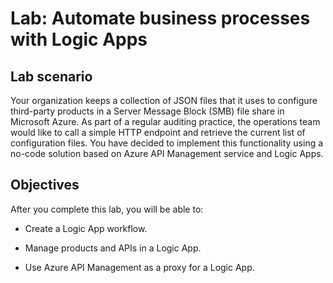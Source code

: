# Lab: Automate business processes with Logic Apps

## Lab scenario

Your organization keeps a collection of JSON files that it uses to configure third-party products in a Server Message Block (SMB) file share in Microsoft Azure. As part of a regular auditing practice, the operations team would like to call a simple HTTP endpoint and retrieve the current list of configuration files. You have decided to implement this functionality using a no-code solution based on Azure API Management service and Logic Apps.

## Objectives

After you complete this lab, you will be able to:

-   Create a Logic App workflow.

-   Manage products and APIs in a Logic App.

-   Use Azure API Management as a proxy for a Logic App.


